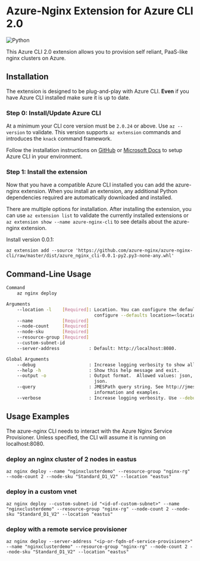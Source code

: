 # Azure-Nginx Extension for Azure CLI 2.0

![Python](https://img.shields.io/pypi/pyversions/azure-cli.svg?maxAge=2592000)

This Azure CLI 2.0 extension allows you to provision self reliant, PaaS-like nginx clusters on Azure.

## Installation

The extension is designed to be plug-and-play with Azure CLI. **Even** if you have Azure CLI installed make sure it is up to date.

### Step 0: Install/Update Azure CLI

At a minimum your CLI core version must be `2.0.24` or above. Use `az --version` to validate. This version supports `az extension` commands and introduces the `knack` command framework.

Follow the installation instructions on [GitHub](https://github.com/Azure/azure-cli) or [Microsoft Docs](https://docs.microsoft.com/en-us/cli/azure/install-azure-cli?view=azure-cli-latest) to setup Azure CLI in your environment.

### Step 1: Install the extension

Now that you have a compatible Azure CLI installed you can add the azure-nginx extension.
When you install an extension, any additional Python dependencies required are automatically downloaded and installed.

There are multiple options for installation. After installing the extension, you can use `az extension list` to validate the currently installed extensions or `az extension show --name azure-nginx-cli` to see details about the azure-nginx extension.

Install version 0.0.1:

`az extension add --source 'https://github.com/azure-nginx/azure-nginx-cli/raw/master/dist/azure_nginx_cli-0.0.1-py2.py3-none-any.whl'`

## Command-Line Usage

```bash
Command
    az nginx deploy

Arguments
    --location -l    [Required]: Location. You can configure the default location using az
                                 configure --defaults location=<location>.
    --name           [Required]
    --node-count     [Required]
    --node-sku       [Required]
    --resource-group [Required]
    --custom-subnet-id
    --server-address           : Default: http://localhost:8080.

Global Arguments
    --debug                    : Increase logging verbosity to show all debug logs.
    --help -h                  : Show this help message and exit.
    --output -o                : Output format.  Allowed values: json, jsonc, table, tsv.  Default:
                                 json.
    --query                    : JMESPath query string. See http://jmespath.org/ for more
                                 information and examples.
    --verbose                  : Increase logging verbosity. Use --debug for full debug logs.
```

## Usage Examples

The azure-nginx CLI needs to interact with the Azure Nginx Service Provisioner.
Unless specified, the CLI will assume it is running on localhost:8080.

### deploy an nginx cluster of 2 nodes in eastus

`az nginx deploy --name "nginxclusterdemo" --resource-group "nginx-rg" --node-count 2 --node-sku "Standard_D1_V2" --location "eastus"`

### deploy in a custom vnet

`az nginx deploy --custom-subnet-id "<id-of-custom-subnet>" --name "nginxclusterdemo" --resource-group "nginx-rg" --node-count 2 --node-sku "Standard_D1_V2" --location "eastus"`

### deploy with a remote service provisioner

`az nginx deploy --server-address "<ip-or-fqdn-of-service-provisioner>" --name "nginxclusterdemo" --resource-group "nginx-rg" --node-count 2 --node-sku "Standard_D1_V2" --location "eastus"`


